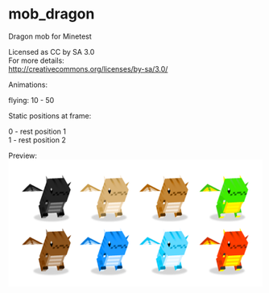 # mob_dragon
Dragon mob for Minetest

Licensed as CC by SA 3.0  
For more details:  
http://creativecommons.org/licenses/by-sa/3.0/  
  
  
Animations:  
  
flying: 10 - 50  
  
Static positions at frame:  
  
0 - rest position 1  
1 - rest position 2  
  
  
Preview:
![Image Dragon mob](https://raw.githubusercontent.com/AspireMint/mob_dragon/master/preview.png)
